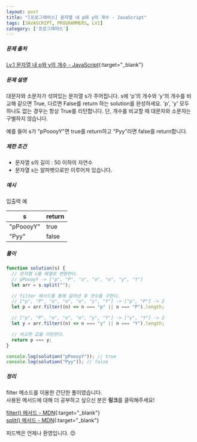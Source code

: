 ```yaml
---
layout: post
title: "[프로그래머스] 문자열 내 p와 y의 개수 - JavaScript"
tags: [JAVASCRIPT, PROGRAMMERS, LV1]
category: ['프로그래머스']
---
```


##### 문제 출처

[Lv.1 문자열 내 p와 y의 개수 - JavaScript](https://programmers.co.kr/learn/courses/30/lessons/12916?language=javascript){:target="\_blank"}

##### 문제 설명

대문자와 소문자가 섞여있는 문자열 s가 주어집니다. s에 'p'의 개수와 'y'의 개수를 비교해 같으면 True, 다르면 False를 return 하는 solution를 완성하세요. 'p', 'y' 모두 하나도 없는 경우는 항상 True를 리턴합니다. 단, 개수를 비교할 때 대문자와 소문자는 구별하지 않습니다.

예를 들어 s가 "pPoooyY"면 true를 return하고 "Pyy"라면 false를 return합니다.

##### 제한 조건

- 문자열 s의 길이 : 50 이하의 자연수
- 문자열 s는 알파벳으로만 이루어져 있습니다.

##### 예시

입출력 예

| s         | return |
| --------- | ------ |
| "pPoooyY" | true   |
| "Pyy"     | false  |

##### 풀이

```javascript
function solution(s) {
  // 문자열 s를 배열로 변환한다.
  // pPoooyY -> ["p", "P", "o", "o", "o", "y", "Y"]
  let arr = s.split("");

  // filter 메서드를 통해 걸러낸 후 갯수를 구한다.
  // ["p", "P", "o", "o", "o", "y", "Y"] -> ["p", "P"] -> 2
  let p = arr.filter((n) => n === "p" || n === "P").length;

  // ["p", "P", "o", "o", "o", "y", "Y"] -> ["y", "Y"] -> 2
  let y = arr.filter((n) => n === "y" || n === "Y").length;

  // 비교한 값을 리턴한다.
  return p === y;
}

console.log(solution("pPoooyY")); // true
console.log(solution("Pyy")); // false
```

##### 정리

filter 메소드를 이용한 간단한 풀이였습니다.<br />
사용된 메서드에 대해 더 공부하고 싶으신 분은 **링크**를 클릭해주세요!

[filter() 메서드 - MDN](https://developer.mozilla.org/ko/docs/Web/JavaScript/Reference/Global_Objects/Array/filter){:target="\_blank"} <br />
[split() 메서드 - MDN](https://developer.mozilla.org/ko/docs/Web/JavaScript/Reference/Global_Objects/String/split){:target="\_blank"}

피드백은 언제나 환영입니다. 😊
